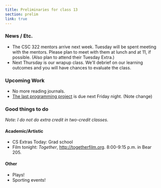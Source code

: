 ```yaml
---
title: Preliminaries for class 13
section: prelim
link: true
---
```

### News / Etc.

* The CSC 322 mentors arrive next week.  Tuesday will be spent meeting
  with the mentors.  Please plan to meet with them at lunch and at 11,
  if possible.  (Also plan to attend their Tuesday Extra.)
* Next Thursday is our wrapup class.  We'll debrief on our learning
  outcomes and you will have chances to evaluate the class.

### Upcoming Work

* No more reading journals.
* [The last programming project](../assignments/last-project) is due 
  next Friday night. (Note change)

### Good things to do

_Note: I do not do extra credit in two-credit classes._

#### Academic/Artistic

* CS Extras Today: Grad school
* Film tonight: _Together_, <http://togetherfilm.org>.
  8:00-9:15 p.m. in Bear 205.

#### Other

* Plays!
* Sporting events!
